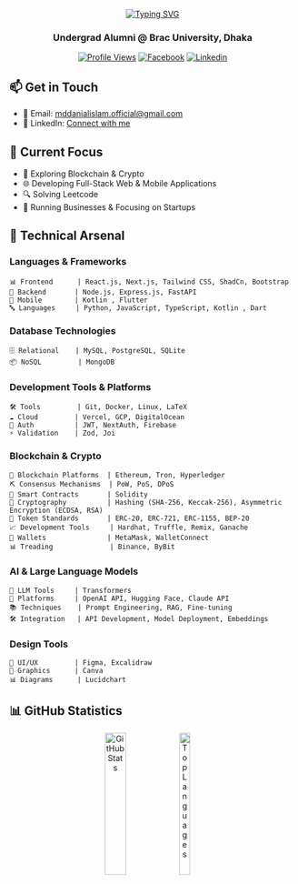<div align="center">


[![Typing SVG](https://readme-typing-svg.herokuapp.com?font=Kanit&weight=400&size=30&duration=3000&lines=👨‍💻+Hay,+This+is;Md+Danial+Islam....&center=true&vCenter=true)](https://git.io/typing-svg)

### Undergrad Alumni @ Brac University, Dhaka




[![Profile Views](https://komarev.com/ghpvc/?username=danialcodes&label=Profile%20Views&color=0e75b6&style=flat)](https://github.com/danialcodes)
[![Facebook](https://img.shields.io/badge/Facebook-%231877F2.svg?logo=Facebook&logoColor=white)](https://facebook.com/danialcodes)
[![Linkedin](https://img.shields.io/badge/LinkedIn-blue?logo=linkedin&logoColor=white&style=white)](https://www.linkedin.com/in/danialcodes/)

</div>

<!-- [![Profile Views](https://visitor-badge.laobi.icu/badge?page_id=danialcodes.danialcodes)](https://github.com/danialcodes) -->

## 📫 Get in Touch
- 📧 Email: mddanialislam.official@gmail.com
- 💼 LinkedIn: [Connect with me](https://www.linkedin.com/in/danialcodes/)
<!-- - 🌐 Portfolio: []() -->

## 🎯 Current Focus
- 🤖 Exploring Blockchain & Crypto
- 🌐 Developing Full-Stack Web & Mobile Applications
- 🔍 Solving Leetcode
- 🧩 Running Businesses & Focusing on Startups

## 💼 Technical Arsenal


### Languages & Frameworks
```
📊 Frontend      | React.js, Next.js, Tailwind CSS, ShadCn, Bootstrap
🔧 Backend       | Node.js, Express.js, FastAPI
📱 Mobile        | Kotlin , Flutter
🔤 Languages     | Python, JavaScript, TypeScript, Kotlin , Dart
```

### Database Technologies
```
🗄️ Relational    | MySQL, PostgreSQL, SQLite
📦 NoSQL         | MongoDB
```

### Development Tools & Platforms
```
🛠️ Tools         | Git, Docker, Linux, LaTeX
☁️ Cloud         | Vercel, GCP, DigitalOcean
🔐 Auth          | JWT, NextAuth, Firebase
⚡ Validation    | Zod, Joi
```

### Blockchain & Crypto
```
🔗 Blockchain Platforms  | Ethereum, Tron, Hyperledger
⛏️ Consensus Mechanisms  | PoW, PoS, DPoS 
📜 Smart Contracts       | Solidity 
🔑 Cryptography          | Hashing (SHA-256, Keccak-256), Asymmetric Encryption (ECDSA, RSA)  
💸 Token Standards       | ERC-20, ERC-721, ERC-1155, BEP-20  
📈 Development Tools     | Hardhat, Truffle, Remix, Ganache  
📡 Wallets               | MetaMask, WalletConnect
📊 Treading              | Binance, ByBit
```

### AI & Large Language Models
```
🤖 LLM Tools     | Transformers
🔧 Platforms     | OpenAI API, Hugging Face, Claude API
📚 Techniques    | Prompt Engineering, RAG, Fine-tuning
🛠️ Integration   | API Development, Model Deployment, Embeddings
```

### Design Tools
```
🎨 UI/UX         | Figma, Excalidraw  
🎯 Graphics      | Canva  
📊 Diagrams      | Lucidchart 

```

## 📊 GitHub Statistics

<!-- <div align="center">
  
[![GitHub Stats](https://github-readme-stats.vercel.app/api?username=danialcodes&show_icons=true&theme=tokyonight)](https://github.com/danialcodes)
[![Top Languages](https://github-readme-stats.vercel.app/api/top-langs/?username=danialcodes&layout=compact&theme=tokyonight)](https://github.com/danialcodes)

[![GitHub Streak](https://streak-stats.demolab.com/?user=danialcodes&theme=tokyonight)](https://github.com/danialcodes)

</div> -->

<div align="center">

  <div style="display: flex; justify-content: center; gap: 10px;">
    <a href="https://github.com/danialcodes">
      <img src="https://github-readme-stats.vercel.app/api?username=danialcodes&show_icons=true&theme=tokyonight" alt="GitHub Stats" width="60%" height="250">
    </a>
    <a href="https://github.com/danialcodes">
      <img src="https://github-readme-stats.vercel.app/api/top-langs/?username=danialcodes&layout=compact&theme=tokyonight" alt="Top Languages" width="40%" height="250">
    </a>
  </div>

  <!-- <div style="margin-top: 20px;">
    <a href="https://github.com/danialcodes">
      <img src="https://streak-stats.demolab.com/?user=danialcodes&theme=tokyonight" alt="GitHub Streak" width="300">
    </a>
  </div> -->
</div>
